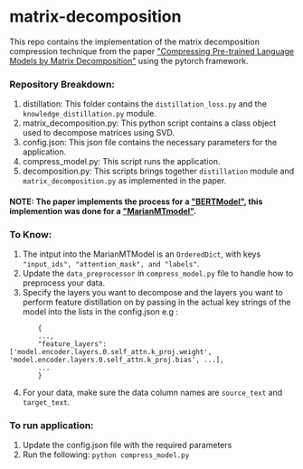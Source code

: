 # matrix-decomposition
This repo contains the implementation of the matrix decomposition compression technique from the paper ["Compressing Pre-trained Language Models by Matrix Decomposition"](https://aclanthology.org/2020.aacl-main.88/) using the pytorch framework.


### Repository Breakdown:
  1. distillation: This folder contains the ```distillation_loss.py``` and the ```knowledge_distillation.py``` module.
  2. matrix_decomposition.py: This python script contains a class object used to decompose matrices using SVD.
  3. config.json: This json file contains the necessary parameters for the application.
  4. compress_model.py: This script runs the application.
  5. decomposition.py: This scripts brings together  ```distillation``` module and ``` matrix_decomposition.py```  as implemented in the paper.
  
 #### NOTE: The paper implements the process for a ["BERTModel"](https://huggingface.co/blog/bert-101), this implemention was done for a ["MarianMTmodel"](https://huggingface.co/docs/transformers/model_doc/marian#transformers.MarianMTModel).

### To Know:
1. The intput into the MarianMTModel is an ```OrderedDict```, with keys ```"input_ids", "attention_mask", and "labels"```.
2. Update the ```data_preprocessor``` in ```compress_model.py``` file to handle how to preprocess your data.
3. Specify the layers you want to decompose and the layers you want to perform feature distillation on by passing in the actual key strings of the model into the lists in the config.json
 e.g : 
 ``` 
        { 
        ...,
        "feature_layers": ['model.encoder.layers.0.self_attn.k_proj.weight', 'model.encoder.layers.0.self_attn.k_proj.bias', ...],
        ... 
        }
  ```
 4. For your data, make sure the data column names are ```source_text``` and ```target_text```.
 
### To run application:
1. Update the config.json file with the required parameters
2. Run the following:
```python compress_model.py```

